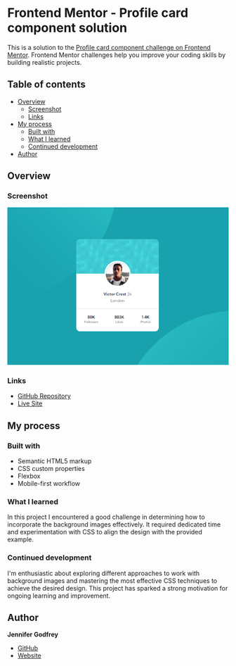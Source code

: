 # Frontend Mentor - Profile card component solution

This is a solution to the [Profile card component challenge on Frontend Mentor](https://www.frontendmentor.io/challenges/profile-card-component-cfArpWshJ). Frontend Mentor challenges help you improve your coding skills by building realistic projects. 

## Table of contents

- [Overview](#overview)
  - [Screenshot](#screenshot)
  - [Links](#links)
- [My process](#my-process)
  - [Built with](#built-with)
  - [What I learned](#what-i-learned)
  - [Continued development](#continued-development)
- [Author](#author)
## Overview

### Screenshot

![](/images/frontendmentor-profilecard.png)

### Links

- [GitHub Repository](https://github.com/jenieg/Profile-Card-Design)
- [Live Site](https://jenieg.github.io/Profile-Card-Design/)

## My process

### Built with

- Semantic HTML5 markup
- CSS custom properties
- Flexbox
- Mobile-first workflow

### What I learned

In this project I encountered a good challenge in determining how to incorporate the background images effectively. It required dedicated time and experimentation with CSS to align the design with the provided example.

### Continued development

I'm enthusiastic about exploring different approaches to work with background images and mastering the most effective CSS techniques to achieve the desired design. This project has sparked a strong motivation for ongoing learning and improvement.

## Author
**Jennifer Godfrey**
- [GitHub](https://github.com/jenieg)
- [Website](https://jenie.netlify.app/)

